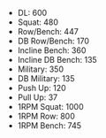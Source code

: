 * DL: 600
*  Squat: 480
*  Row/Bench: 447
*  DB Row/Bench: 170
*  Incline Bench: 360
*  Incline DB Bench: 135
*  Military: 350
*  DB Military: 135
*  Push Up: 120
*  Pull Up: 37
*  1RPM Squat: 1000
*  1RPM Row: 800
*  1RPM Bench: 745

